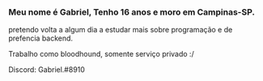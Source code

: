 ### Meu nome é Gabriel, Tenho 16 anos e moro em Campinas-SP.


pretendo volta a algum dia a estudar mais sobre programação e de prefencia backend.

Trabalho como bloodhound, somente serviço privado :/


Discord: Gabriel.#8910
